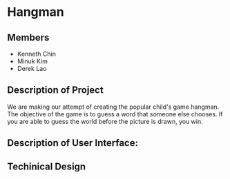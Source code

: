 # Hangman

## Members
- Kenneth Chin  
- Minuk Kim  
- Derek Lao  

## Description of Project  
We are making our attempt of creating the popular child's game hangman.
The objective of the game is to guess a word that someone else chooses. If you
are able to guess the world before the picture is drawn, you win.

## Description of User Interface:  

## Techinical Design

##

